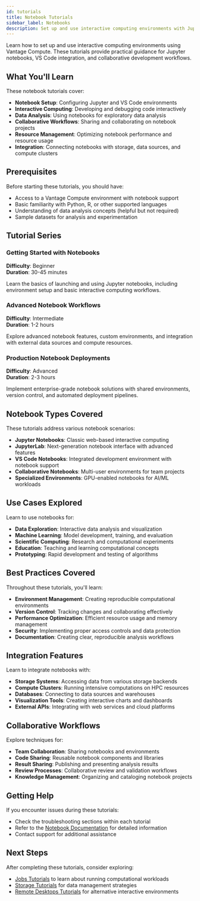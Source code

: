```yaml
---
id: tutorials
title: Notebook Tutorials
sidebar_label: Notebooks
description: Set up and use interactive computing environments with Jupyter notebooks and VS Code integration.
---
```


Learn how to set up and use interactive computing environments using Vantage Compute. These tutorials provide practical guidance for Jupyter notebooks, VS Code integration, and collaborative development workflows.

## What You'll Learn

These notebook tutorials cover:

- **Notebook Setup**: Configuring Jupyter and VS Code environments
- **Interactive Computing**: Developing and debugging code interactively
- **Data Analysis**: Using notebooks for exploratory data analysis
- **Collaborative Workflows**: Sharing and collaborating on notebook projects
- **Resource Management**: Optimizing notebook performance and resource usage
- **Integration**: Connecting notebooks with storage, data sources, and compute clusters

## Prerequisites

Before starting these tutorials, you should have:

- Access to a Vantage Compute environment with notebook support
- Basic familiarity with Python, R, or other supported languages
- Understanding of data analysis concepts (helpful but not required)
- Sample datasets for analysis and experimentation

## Tutorial Series

### Getting Started with Notebooks

**Difficulty**: Beginner  
**Duration**: 30-45 minutes

Learn the basics of launching and using Jupyter notebooks, including environment setup and basic interactive computing workflows.

### Advanced Notebook Workflows

**Difficulty**: Intermediate  
**Duration**: 1-2 hours

Explore advanced notebook features, custom environments, and integration with external data sources and compute resources.

### Production Notebook Deployments

**Difficulty**: Advanced  
**Duration**: 2-3 hours

Implement enterprise-grade notebook solutions with shared environments, version control, and automated deployment pipelines.

## Notebook Types Covered

These tutorials address various notebook scenarios:

- **Jupyter Notebooks**: Classic web-based interactive computing
- **JupyterLab**: Next-generation notebook interface with advanced features
- **VS Code Notebooks**: Integrated development environment with notebook support
- **Collaborative Notebooks**: Multi-user environments for team projects
- **Specialized Environments**: GPU-enabled notebooks for AI/ML workloads

## Use Cases Explored

Learn to use notebooks for:

- **Data Exploration**: Interactive data analysis and visualization
- **Machine Learning**: Model development, training, and evaluation
- **Scientific Computing**: Research and computational experiments
- **Education**: Teaching and learning computational concepts
- **Prototyping**: Rapid development and testing of algorithms

## Best Practices Covered

Throughout these tutorials, you'll learn:

- **Environment Management**: Creating reproducible computational environments
- **Version Control**: Tracking changes and collaborating effectively
- **Performance Optimization**: Efficient resource usage and memory management
- **Security**: Implementing proper access controls and data protection
- **Documentation**: Creating clear, reproducible analysis workflows

## Integration Features

Learn to integrate notebooks with:

- **Storage Systems**: Accessing data from various storage backends
- **Compute Clusters**: Running intensive computations on HPC resources
- **Databases**: Connecting to data sources and warehouses
- **Visualization Tools**: Creating interactive charts and dashboards
- **External APIs**: Integrating with web services and cloud platforms

## Collaborative Workflows

Explore techniques for:

- **Team Collaboration**: Sharing notebooks and environments
- **Code Sharing**: Reusable notebook components and libraries
- **Result Sharing**: Publishing and presenting analysis results
- **Review Processes**: Collaborative review and validation workflows
- **Knowledge Management**: Organizing and cataloging notebook projects

## Getting Help

If you encounter issues during these tutorials:

- Check the troubleshooting sections within each tutorial
- Refer to the [Notebook Documentation](/platform/notebooks/) for detailed information
- Contact support for additional assistance

## Next Steps

After completing these tutorials, consider exploring:

- [Jobs Tutorials](/platform/jobs/tutorials/) to learn about running computational workloads
- [Storage Tutorials](/platform/storage/tutorials/) for data management strategies
- [Remote Desktops Tutorials](/platform/remote-desktops/tutorials/) for alternative interactive environments
